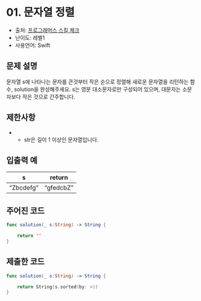 # 01. 문자열 정렬

- 출처: [프로그래머스 스킬 체크](https://programmers.co.kr/skill_checks)
- 난이도: 레벨1
- 사용언어: Swift



## 문제 설명  

문자열 s에 나타나는 문자를 큰것부터 작은 순으로 정렬해 새로운 문자열을 리턴하는 함수, solution을 완성해주세요. s는 영문 대소문자로만 구성되어 있으며, 대문자는 소문자보다 작은 것으로 간주합니다.



## 제한사항  

- * str은 길이 1 이상인 문자열입니다.


## 입출력 예  

| s         | return    |
| --------- | --------- |
| “Zbcdefg” | “gfedcbZ” |



## 주어진 코드  

~~~swift
func solution(_ s:String) -> String {

    return ''
}
~~~



## 제출한 코드  

~~~swift
func solution(_ s:String) -> String {

    return String(s.sorted(by: >))
}
~~~
